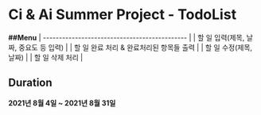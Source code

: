 # Ci & Ai Summer Project - TodoList

**##Menu**
| --------------------------------------------- |
| 할 일 입력(제목, 날짜, 중요도 등 입력)         |
| 할 일 완료 처리 & 완료처리된 항목들 출력       |
| 할 일 수정(제목, 날짜)                         |
| 할 일 삭제 처리                                |


## Duration

**2021년 8월 4일 ~ 2021년 8월 31일**
